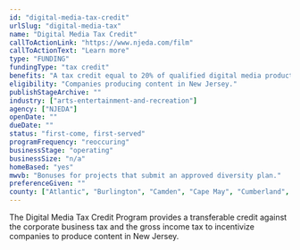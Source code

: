 ```yaml
---
id: "digital-media-tax-credit"
urlSlug: "digital-media-tax"
name: "Digital Media Tax Credit"
callToActionLink: "https://www.njeda.com/film"
callToActionText: "Learn more"
type: "FUNDING"
fundingType: "tax credit"
benefits: "A tax credit equal to 20% of qualified digital media production expenses, or 25% of qualified digital media production expenses incurred for services performed and tangible personal property purchased through vendors located in specific New Jersey counties."
eligibility: "Companies producing content in New Jersey."
publishStageArchive: ""
industry: ["arts-entertainment-and-recreation"]
agency: ["NJEDA"]
openDate: ""
dueDate: ""
status: "first-come, first-served"
programFrequency: "reoccuring"
businessStage: "operating"
businessSize: "n/a"
homeBased: "yes"
mwvb: "Bonuses for projects that submit an approved diversity plan."
preferenceGiven: ""
county: ["Atlantic", "Burlington", "Camden", "Cape May", "Cumberland", "Gloucester", "Mercer or Salem County"]
---
```


The Digital Media Tax Credit Program provides a transferable credit against the corporate business tax and the gross income tax to incentivize companies to produce content in New Jersey.
